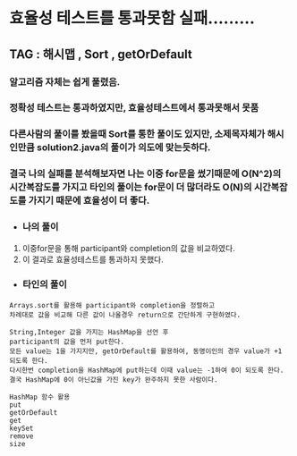 # 효율성 테스트를 통과못함 실패.........

## TAG : 해시맵 , Sort , getOrDefault


### 알고리즘 자체는 쉽게 풀렸음.

### 정확성 테스트는 통과하였지만, 효율성테스트에서 통과못해서 못품

### 다른사람의 풀이를 봤을때 Sort를 통한 풀이도 있지만, 소제목자체가 해시인만큼 solution2.java의 풀이가 의도에 맞는듯하다.

### 결국 나의 실패를 분석해보자면 나는 이중 for문을 썼기때문에 O(N^2)의 시간복잡도를 가지고 타인의 풀이는 for문이 더 많더라도 O(N)의 시간복잡도를 가지기 때문에 효율성이 더 좋다.

- 
  ### 나의 풀이 

1. 이중for문을 통해 participant와 completion의 값을 비교하였다.
2. 이 결과로 효율성테스트를 통과하지 못했다.

- 
  ### 타인의 풀이

```
Arrays.sort를 활용해 participant와 completion을 정렬하고
차례대로 값을 비교해 다른 값이 나올경우 return으로 간단하게 구현하였다.	
```

```
String,Integer 값을 가지는 HashMap을 선언 후 
participant의 값을 먼저 put한다. 
모든 value는 1을 가지지만, getOrDefault를 활용하여, 동명이인의 경우 value가 +1 되도록 한다.
다시한번 completion을 HashMap에 put하는데 이때 value는 -1하여 0이 되도록 한다.
결국 HashMap에 0이 아닌값을 가진 key가 완주하지 못한 사람이다.
```

```
HashMap 함수 활용
put
getOrDefault
get
keySet
remove
size
```